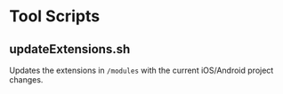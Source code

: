 # Tool Scripts

## updateExtensions.sh

Updates the extensions in `/modules` with the current iOS/Android project changes.

<!-- Auto-update: 2025-10-06T16:10:17.398802 -->
